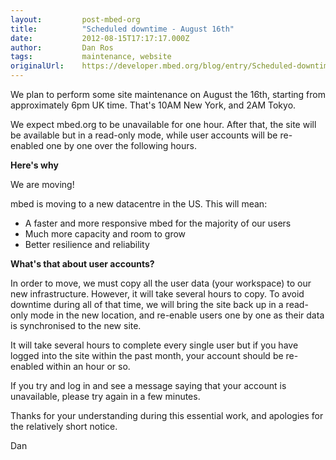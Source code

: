 ```yaml
---
layout:         post-mbed-org
title:          "Scheduled downtime - August 16th"
date:           2012-08-15T17:17:17.000Z
author:         Dan Ros
tags:           maintenance, website
originalUrl:    https://developer.mbed.org/blog/entry/Scheduled-downtime-August-16th/
---
```


<p>We plan to perform some site maintenance on August the 16th, starting
  from approximately 6pm UK time. That&apos;s 10AM New York, and 2AM Tokyo.</p>
<p>We expect mbed.org to be unavailable for one hour. After that, the site
  will be available but in a read-only mode, while user accounts will be
  re-enabled one by one over the following hours.</p>
<p><strong> Here&apos;s why </strong>
</p>
<p>We are moving!</p>
<p>mbed is moving to a new datacentre in the US. This will mean:</p>
<ul>
  <li>A faster and more responsive mbed for the majority of our users</li>
  <li>Much more capacity and room to grow</li>
  <li>Better resilience and reliability</li>
</ul>
<p><strong> What&apos;s that about user accounts? </strong>
</p>
<p>In order to move, we must copy all the user data (your workspace) to our
  new infrastructure. However, it will take several hours to copy. To avoid
  downtime during all of that time, we will bring the site back up in a read-only
  mode in the new location, and re-enable users one by one as their data
  is synchronised to the new site.</p>
<p>It will take several hours to complete every single user but if you have
  logged into the site within the past month, your account should be re-enabled
  within an hour or so.</p>
<p>If you try and log in and see a message saying that your account is unavailable,
  please try again in a few minutes.</p>
<p>Thanks for your understanding during this essential work, and apologies
  for the relatively short notice.</p>
<p>Dan</p>
